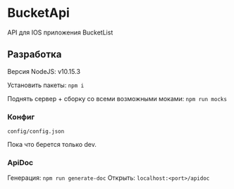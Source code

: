 # BucketApi
API для IOS приложения BucketList

## Разработка
Версия NodeJS: v10.15.3

Установить пакеты:
`npm i`

Поднять сервер + сборку со всеми возможными моками: `npm run mocks`

### Конфиг
`config/config.json`

Пока что берется только dev.

### ApiDoc
Генерация: `npm run generate-doc`
Открыть: `localhost:<port>/apidoc`

